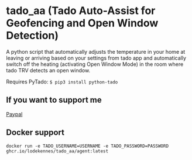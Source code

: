 # tado_aa (Tado Auto-Assist for Geofencing and Open Window Detection)

A python script that automatically adjusts the temperature in your home at leaving or arriving based on your settings from tado app and automatically switch off the heating (activating Open Window Mode) in the room where tado TRV detects an open window.

Requires PyTado: `$ pip3 install python-tado`

## If you want to support me
[Paypal](https://paypal.me/adrianslabu)

## Docker support

`docker run -e TADO_USERNAME=USERNAME -e TADO_PASSWORD=PASSWORD ghcr.io/lodekennes/tado_aa/agent:latest`